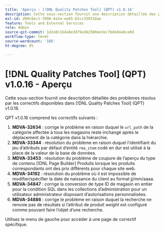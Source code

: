 ```yaml
---
title: 'Aperçu : [!DNL Quality Patches Tool] (QPT) v1.0.16'
description: Cette sous-section fournit une description détaillée des problèmes résolus par les correctifs disponibles dans [!DNL Quality Patches Tool] (QPT) v1.0.16.
exl-id: d99c6ec1-7098-4a3a-ae65-82cc359318ae
feature: Tools and External Services
role: Admin
source-git-commit: 1d2e0c1b4a8e3d79a362500ee3ec7bde84a6ce0d
workflow-type: tm+mt
source-wordcount: '185'
ht-degree: 0%

---
```


# [!DNL Quality Patches Tool] (QPT) v1.0.16 - Aperçu

Cette sous-section fournit une description détaillée des problèmes résolus par les correctifs disponibles dans [!DNL Quality Patches Tool] (QPT) v1.0.16.

QPT v1.0.16 comprend les correctifs suivants :

1. **MDVA-32634** : corrige le problème en raison duquel le `url_path` de la catégorie affectée à tous les magasins reste inchangé après le déplacement de la catégorie dans la hiérarchie.
1. **MDVA-33344** : résolution du problème en raison duquel l’identifiant du jeu d’attributs par défaut d’entité `rma_item` codé en dur est utilisé à la place de la valeur de la base de données.
1. **MDVA-33453** : résolution du problème de coupure de l’aperçu du type de contenu [!DNL Page Builder] Produits lorsque les produits correspondants ont des prix différents pour chaque site web.
1. **MDVA-34192** : résolution du problème où il est impossible de modifier/spécifier la date de naissance du client au format jj/mm/aaaa.
1. **MDVA-34847** : corrige la conversion de type ID de magasin en entier pour la condition SQL dans les collections d’administration pour un utilisateur administrateur disposant d’autorisations personnalisées.
1. **MDVA-34886** : corrige le problème en raison duquel la recherche ne renvoie pas de résultats si l’attribut de produit *weight* est configuré comme pouvant faire l’objet d’une recherche.

Utilisez le menu de gauche pour accéder à une page de correctif spécifique.
